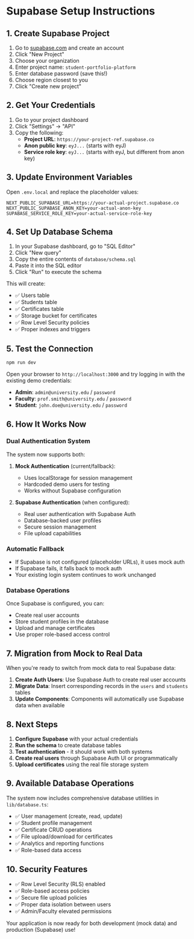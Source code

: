 # Supabase Setup Instructions

## 1. Create Supabase Project
1. Go to [supabase.com](https://supabase.com) and create an account
2. Click "New Project"
3. Choose your organization
4. Enter project name: `student-portfolio-platform`
5. Enter database password (save this!)
6. Choose region closest to you
7. Click "Create new project"

## 2. Get Your Credentials
1. Go to your project dashboard
2. Click "Settings" → "API"
3. Copy the following:
   - **Project URL**: `https://your-project-ref.supabase.co`
   - **Anon public key**: `eyJ...` (starts with eyJ)
   - **Service role key**: `eyJ...` (starts with eyJ, but different from anon key)

## 3. Update Environment Variables
Open `.env.local` and replace the placeholder values:

```env
NEXT_PUBLIC_SUPABASE_URL=https://your-actual-project.supabase.co
NEXT_PUBLIC_SUPABASE_ANON_KEY=your-actual-anon-key
SUPABASE_SERVICE_ROLE_KEY=your-actual-service-role-key
```

## 4. Set Up Database Schema
1. In your Supabase dashboard, go to "SQL Editor"
2. Click "New query"
3. Copy the entire contents of `database/schema.sql`
4. Paste it into the SQL editor
5. Click "Run" to execute the schema

This will create:
- ✅ Users table
- ✅ Students table  
- ✅ Certificates table
- ✅ Storage bucket for certificates
- ✅ Row Level Security policies
- ✅ Proper indexes and triggers

## 5. Test the Connection
```bash
npm run dev
```

Open your browser to `http://localhost:3000` and try logging in with the existing demo credentials:

- **Admin**: `admin@university.edu` / `password`
- **Faculty**: `prof.smith@university.edu` / `password`  
- **Student**: `john.doe@university.edu` / `password`

## 6. How It Works Now

### Dual Authentication System
The system now supports both:

1. **Mock Authentication** (current/fallback):
   - Uses localStorage for session management
   - Hardcoded demo users for testing
   - Works without Supabase configuration

2. **Supabase Authentication** (when configured):
   - Real user authentication with Supabase Auth
   - Database-backed user profiles
   - Secure session management
   - File upload capabilities

### Automatic Fallback
- If Supabase is not configured (placeholder URLs), it uses mock auth
- If Supabase fails, it falls back to mock auth
- Your existing login system continues to work unchanged

### Database Operations
Once Supabase is configured, you can:
- Create real user accounts
- Store student profiles in the database
- Upload and manage certificates
- Use proper role-based access control

## 7. Migration from Mock to Real Data

When you're ready to switch from mock data to real Supabase data:

1. **Create Auth Users**: Use Supabase Auth to create real user accounts
2. **Migrate Data**: Insert corresponding records in the `users` and `students` tables
3. **Update Components**: Components will automatically use Supabase data when available

## 8. Next Steps

1. **Configure Supabase** with your actual credentials
2. **Run the schema** to create database tables
3. **Test authentication** - it should work with both systems
4. **Create real users** through Supabase Auth UI or programmatically
5. **Upload certificates** using the real file storage system

## 9. Available Database Operations

The system now includes comprehensive database utilities in `lib/database.ts`:

- ✅ User management (create, read, update)
- ✅ Student profile management
- ✅ Certificate CRUD operations
- ✅ File upload/download for certificates
- ✅ Analytics and reporting functions
- ✅ Role-based data access

## 10. Security Features

- ✅ Row Level Security (RLS) enabled
- ✅ Role-based access policies
- ✅ Secure file upload policies  
- ✅ Proper data isolation between users
- ✅ Admin/Faculty elevated permissions

Your application is now ready for both development (mock data) and production (Supabase) use!
